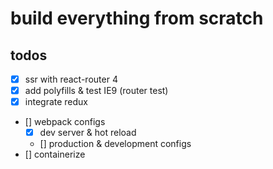 # build everything from scratch

## todos

* [x] ssr with react-router 4
* [x] add polyfills & test IE9 (router test)
* [x] integrate redux
* [] webpack configs
  * [x] dev server & hot reload
  * [] production & development configs
* [] containerize